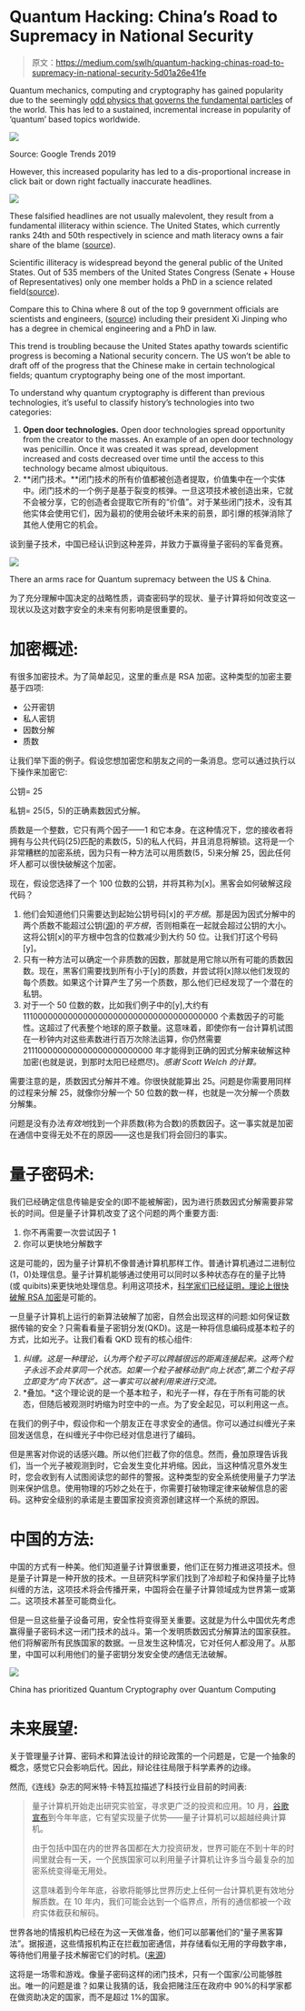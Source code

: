 # Quantum Hacking: China’s Road to Supremacy in National Security

> 原文：<https://medium.com/swlh/quantum-hacking-chinas-road-to-supremacy-in-national-security-5d01a26e41fe>

Quantum mechanics, computing and cryptography has gained popularity due to the seemingly [odd physics that governs the fundamental particles](/@RichMazzola/a-beginners-guide-to-a-hidden-reality-quantum-mechanics-and-musings-on-a-simulated-reality-e48c20d66b03) of the world. This has led to a sustained, incremental increase in popularity of ‘quantum’ based topics worldwide.

![](img/e7f7bd2be8fc8c0c54b033d807a6f967.png)

Source: Google Trends 2019

However, this increased popularity has led to a dis-proportional increase in click bait or down right factually inaccurate headlines.

![](img/4329fa13ff73b04ff5424b0a1530bd18.png)

These falsified headlines are not usually malevolent, they result from a fundamental illiteracy within science. The United States, which currently ranks 24th and 50th respectively in science and math literacy owns a fair share of the blame ([source](https://www.pewresearch.org/fact-tank/2017/02/15/u-s-students-internationally-math-science/)).

Scientific illiteracy is widespread beyond the general public of the United States. Out of 535 members of the United States Congress (Senate + House of Representatives) only one member holds a PhD in a science related field([source](https://www.pri.org/stories/2017-01-23/only-physicist-congress-state-science-hill)).

Compare this to China where 8 out of the top 9 government officials are scientists and engineers, ([source](https://gineersnow.com/leadership/chinese-government-dominated-scientists-engineers)) including their president Xi Jinping who has a degree in chemical engineering and a PhD in law.

This trend is troubling because the United States apathy towards scientific progress is becoming a National security concern. The US won’t be able to draft off of the progress that the Chinese make in certain technological fields; quantum cryptography being one of the most important.

To understand why quantum cryptography is different than previous technologies, it’s useful to classify history’s technologies into two categories:

1.  **Open door technologies.** Open door technologies spread opportunity from the creator to the masses. An example of an open door technology was penicillin. Once it was created it was spread, development increased and costs decreased over time until the access to this technology became almost ubiquitous.
2.  **闭门技术。**闭门技术的所有价值都被创造者提取，价值集中在一个实体中。闭门技术的一个例子是基于裂变的核弹。一旦这项技术被创造出来，它就不会被分享，它的创造者会提取它所有的“价值”。对于某些闭门技术，没有其他实体会使用它们，因为最初的使用会破坏未来的前景，即引爆的核弹消除了其他人使用它的机会。

谈到量子技术，中国已经认识到这种差异，并致力于赢得量子密码的军备竞赛。

![](img/6f37fdddb1cd9e1529369955592ec542.png)

There an arms race for Quantum supremacy between the US & China.

为了充分理解中国决定的战略性质，调查密码学的现状、量子计算将如何改变这一现状以及这对数字安全的未来有何影响是很重要的。

# 加密概述:

有很多加密技术。为了简单起见，这里的重点是 RSA 加密。这种类型的加密主要基于四项:

*   公开密钥
*   私人密钥
*   因数分解
*   质数

让我们举下面的例子。假设您想加密您和朋友之间的一条消息。您可以通过执行以下操作来加密它:

公钥= 25

私钥= 25(5，5)的正确素数因式分解。

质数是一个整数，它只有两个因子——1 和它本身。在这种情况下，您的接收者将拥有与公共代码(25)匹配的素数(5，5)的私人代码，并且消息将解锁。这将是一个非常糟糕的加密系统，因为只有一种方法可以用质数(5，5)来分解 25，因此任何坏人都可以很快破解这个加密。

现在，假设您选择了一个 100 位数的公钥，并将其称为[x]。黑客会如何破解这段代码？

1.  他们会知道他们只需要达到起始公钥号码[x]的*平方根*。那是因为因式分解中的两个质数不能超过公钥([源](https://stackoverflow.com/questions/5811151/why-do-we-check-up-to-the-square-root-of-a-prime-number-to-determine-if-it-is-pr))的*平方根*，否则相乘在一起就会超过公钥的大小。这将公钥[x]的平方根中包含的位数减少到大约 50 位。让我们打这个号码[y]。
2.  只有一种方法可以确定一个非质数的因数，那就是用它除以所有可能的质数因数。现在，黑客们需要找到所有小于[y]的质数，并尝试将[x]除以他们发现的每个质数。如果这个计算产生了另一个质数，那么他们已经发现了一个潜在的私钥。
3.  对于一个 50 位数的数，比如我们例子中的[y],大约有 1110000000000000000000000000000000000000 个素数因子的可能性。这超过了代表整个地球的原子数量。这意味着，即使你有一台计算机试图在一秒钟内对这些素数进行百万次除法运算，你仍然需要 211100000000000000000000000 年才能得到正确的因式分解来破解这种加密(也就是说，到那时太阳已经燃尽)。*感谢 Scott Welch 的计算。*

需要注意的是，质数因式分解并不难。你很快就能算出 25。问题是你需要用同样的过程来分解 25，就像你分解一个 50 位数的数一样，也就是一次分解一个质数分解集。

问题是没有办法*有效地*找到一个非质数(称为合数)的质数因子。这一事实就是加密在通信中变得无处不在的原因——这也是我们将会回归的事实。

# 量子密码术:

我们已经确定信息传输是安全的(即不能被解密)，因为进行质数因式分解需要非常长的时间。但是量子计算机改变了这个问题的两个重要方面:

1.  你不再需要一次尝试因子 1
2.  你可以更快地分解数字

这是可能的，因为量子计算机不像普通计算机那样工作。普通计算机通过二进制位(1，0)处理信息。量子计算机能够通过使用可以同时以多种状态存在的量子比特(或 quibits)来更快地处理信息。利用这项技术，[科学家们已经证明，理论上很快破解 RSA 加密](https://blogs.ams.org/mathgradblog/2014/04/30/shors-algorithm-breaking-rsa-encryption/)是可能的。

一旦量子计算机上运行的新算法破解了加密，自然会出现这样的问题:如何保证数据传输的安全？只需看看量子密钥分发(QKD)。这是一种将信息编码成基本粒子的方式，比如光子。让我们看看 QKD 现有的核心组件:

1.  *纠缠。这是一种理论，认为两个粒子可以跨越很远的距离连接起来。这两个粒子永远不会共享同一个状态。如果一个粒子被移动到“向上状态”,第二个粒子将立即变为“向下状态”。这一事实可以被利用来进行交流。*
2.  *叠加。*这个理论说的是一个基本粒子，和光子一样，存在于所有可能的状态，但随后被观测时坍缩为时空中的一点。为了安全起见，可以利用这一点。

在我们的例子中，假设你和一个朋友正在寻求安全的通信。你可以通过纠缠光子来回发送信息，在纠缠光子中你已经对信息进行了编码。

但是黑客对你说的话感兴趣。所以他们拦截了你的信息。然而，叠加原理告诉我们，当一个光子被观测到时，它会发生变化并坍缩。因此，当这种情况意外发生时，您会收到有人试图阅读您的邮件的警报。这种类型的安全系统使用量子力学法则来保护信息。使用物理的巧妙之处在于，你需要打破物理定律来破解信息的密码。这种安全级别的承诺是主要国家投资资源创建这样一个系统的原因。

# 中国的方法:

中国的方式有一种美。他们知道量子计算很重要，他们正在努力推进这项技术。但是量子计算是一种开放的技术。一旦研究科学家们找到了冷却粒子和保持量子比特纠缠的方法，这项技术将会传播开来，中国将会在量子计算领域成为世界第一或第二。这项技术甚至可能商业化。

但是一旦这些量子设备可用，安全性将变得至关重要。这就是为什么中国优先考虑赢得量子密码术这一闭门技术的战斗。第一个发明质数因式分解算法的国家获胜。他们将解密所有民族国家的数据。一旦发生这种情况，它对任何人都没用了。从那里，中国可以利用他们的量子密钥分发安全使*的*通信无法破解。

![](img/61883af876f18bdb445aad22b006d006.png)

China has prioritized Quantum Cryptography over Quantum Computing

# 未来展望:

关于管理量子计算、密码术和算法设计的辩论政策的一个问题是，它是一个抽象的概念，感觉它只会影响后代。因此，辩论往往局限于科学素养的边缘。

然而,《连线》杂志的阿米特·卡特瓦拉描述了科技行业目前的时间表:

> 量子计算机开始走出研究实验室，寻求更广泛的投资和应用。10 月，[谷歌宣布](https://www.technologyreview.com/s/609035/google-reveals-blueprint-for-quantum-supremacy/)到今年年底，它有望实现量子优势——量子计算机可以超越经典计算机。
> 
> 由于包括中国在内的世界各国都在大力投资研发，世界可能在不到十年的时间里就会有一天，一个民族国家可以利用量子计算机让许多当今最复杂的加密系统变得毫无用处。
> 
> 这意味着到今年年底，谷歌将能够比世界历史上任何一台计算机更有效地分解质数。在 10 年内，我们可能会达到一个临界点，所有的通信都被一个政府实体截获和解码。

世界各地的情报机构已经在为这一天做准备，他们可以部署他们的“量子黑客算法”。据报道，这些情报机构正在拦截加密通信，并存储看似无用的字母数字串，等待他们用量子技术解密它们的时机。([来源](https://www.technologyreview.com/s/609035/google-reveals-blueprint-for-quantum-supremacy/))

这将是一场零和游戏。像量子密码这样的闭门技术，只有一个国家/公司能够胜出。唯一的问题是谁？如果让我猜的话，我会把赌注压在政府中 90%的科学家都在做资助决定的国家，而不是超过 1%的国家。